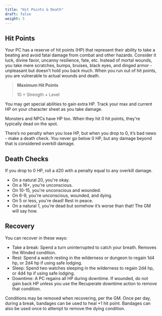 ```yaml
---
title: "Hit Points & Death"
draft: false
weight: 5
---
```


## Hit Points

Your PC has a reserve of hit points (HP) that represent their ability to take a beating and avoid fatal damage from combat and other hazards. Consider it luck, divine favor, uncanny resilience, fate, etc. Instead of mortal wounds, you take mere scratches, bumps, bruises, black eyes, and dinged armor - unpleasant but doesn’t hold you back much. When you run out of hit points, you are vulnerable to actual wounds and death.

> **Maximum Hit Points**
>
> 10 + Strength + Level

You may get special abilities to gain extra HP. Track your max and current HP on your character sheet as you take damage.

Monsters and NPCs have HP too. When they hit 0 hit points, they're typically dead on the spot.

There’s no penalty when you lose HP, but when you drop to 0, it’s bad news - make a death check. You never go below 0 HP, but any damage beyond that is considered overkill damage.

## Death Checks

If you drop to 0 HP, roll a d20 with a penalty equal to any overkill damage.
- On a natural 20, you're okay.
- On a 16+, you're unconscious.
- On 10-15, you're unconscious and wounded.
- On 6-9, you're unconscious, wounded, and dying.
- On 5 or less, you're dead! Rest in peace.
- On a natural 1, you’re dead but somehow it’s worse than that! The GM will say how.

## Recovery

You can recover in these ways:
- Take a break: Spend a turn uninterrupted to catch your breath. Removes the Winded condition.
- Rest: Spend a watch resting in the wilderness or dungeon to regain 1d4 hp, or 2d4 hp if using safe lodging.
- Sleep: Spend two watches sleeping in the wilderness to regain 2d4 hp, or 4d4 hp if using safe lodging.
- Downtime: A PC regains all HP during downtime. If wounded, do not gain back HP unless you use the Recuperate downtime action to remove that condition.

Conditions may be removed when recovering, per the GM. Once per day, during a break, bandages can be used to heal +1 hit point. Bandages can also be used once to attempt to remove the dying condition.